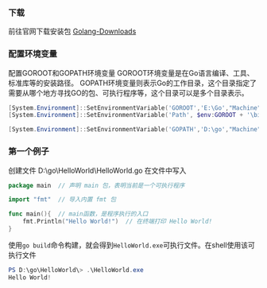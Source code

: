 ### 下载

前往官网下载安装包
[Golang-Downloads](https://golang.org/dl/)

### 配置环境变量

配置GOROOT和GOPATH环境变量
GOROOT环境变量是在Go语言编译、工具、标准库等的安装路径。
GOPATH环境变量则表示Go的工作目录，这个目录指定了需要从哪个地方寻找GO的包、可执行程序等，这个目录可以是多个目录表示。

```powershell
[System.Environment]::SetEnvironmentVariable('GOROOT','E:\Go',"Machine")
[System.Environment]::SetEnvironmentVariable('Path', $env:GOROOT + '\bin;' + $env:Path, "Machine")

[System.Environment]::SetEnvironmentVariable('GOPATH','D:\go',"Machine")
```

### 第一个例子

创建文件 D:\go\HelloWorld\HelloWorld.go
在文件中写入

```go
package main  // 声明 main 包，表明当前是一个可执行程序

import "fmt"  // 导入内置 fmt 包

func main(){  // main函数，是程序执行的入口
    fmt.Println("Hello World!")  // 在终端打印 Hello World!
}
```

使用`go build`命令构建，就会得到`HelloWorld.exe`可执行文件。在shell使用该可执行文件

```powershell
PS D:\go\HelloWorld\> .\HelloWorld.exe
Hello World!
```

